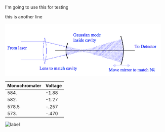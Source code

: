 I'm going to use this for testing

this is another line

![this is a label](cavity_lab.png)

|Monochromater   |   Voltage|
|--------------- | --------------|
|584. |  -1.88|
|582. | -1.27|
|578.5 | -.257|
|573.|-.470|

![label](compoare_lengths.png)
